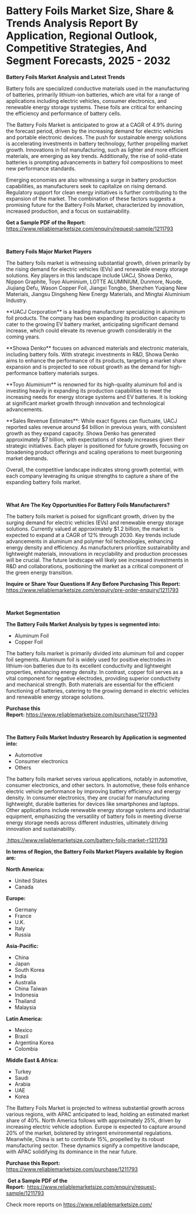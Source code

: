 <p><h1>Battery Foils Market Size, Share & Trends Analysis Report By Application, Regional Outlook, Competitive Strategies, And Segment Forecasts, 2025 - 2032</h1></p><p><strong>Battery Foils Market Analysis and Latest Trends</strong></p>
<p><p>Battery foils are specialized conductive materials used in the manufacturing of batteries, primarily lithium-ion batteries, which are vital for a range of applications including electric vehicles, consumer electronics, and renewable energy storage systems. These foils are critical for enhancing the efficiency and performance of battery cells.</p><p>The Battery Foils Market is anticipated to grow at a CAGR of 4.9% during the forecast period, driven by the increasing demand for electric vehicles and portable electronic devices. The push for sustainable energy solutions is accelerating investments in battery technology, further propelling market growth. Innovations in foil manufacturing, such as lighter and more efficient materials, are emerging as key trends. Additionally, the rise of solid-state batteries is prompting advancements in battery foil compositions to meet new performance standards.</p><p>Emerging economies are also witnessing a surge in battery production capabilities, as manufacturers seek to capitalize on rising demand. Regulatory support for clean energy initiatives is further contributing to the expansion of the market. The combination of these factors suggests a promising future for the Battery Foils Market, characterized by innovation, increased production, and a focus on sustainability.</p></p>
<p><strong>Get a Sample PDF of the Report:&nbsp;</strong> <a href="https://www.reliablemarketsize.com/enquiry/request-sample/1211793?utm_campaign=3555&utm_medium=2&utm_source=Github&utm_content=ia&utm_term=24032025&utm_id=battery-foils">https://www.reliablemarketsize.com/enquiry/request-sample/1211793</a></p>
<p>&nbsp;</p>
<p><strong>Battery Foils Major Market Players</strong></p>
<p><p>The battery foils market is witnessing substantial growth, driven primarily by the rising demand for electric vehicles (EVs) and renewable energy storage solutions. Key players in this landscape include UACJ, Showa Denko, Nippon Graphite, Toyo Aluminium, LOTTE ALUMINIUM, Dunmore, Nuode, Jiujiang Defu, Wason Copper Foil, Jiangxi Tongbo, Shenzhen Yuqiang New Materials, Jiangsu Dingsheng New Energy Materials, and Mingtai Aluminium Industry.</p><p>**UACJ Corporation** is a leading manufacturer specializing in aluminum foil products. The company has been expanding its production capacity to cater to the growing EV battery market, anticipating significant demand increase, which could elevate its revenue growth considerably in the coming years.</p><p>**Showa Denko** focuses on advanced materials and electronic materials, including battery foils. With strategic investments in R&D, Showa Denko aims to enhance the performance of its products, targeting a market share expansion and is projected to see robust growth as the demand for high-performance battery materials surges.</p><p>**Toyo Aluminium** is renowned for its high-quality aluminum foil and is investing heavily in expanding its production capabilities to meet the increasing needs for energy storage systems and EV batteries. It is looking at significant market growth through innovation and technological advancements.</p><p>**Sales Revenue Estimates**: While exact figures can fluctuate, UACJ reported sales revenue around $4 billion in previous years, with consistent growth as they expand capacity. Showa Denko has generated approximately $7 billion, with expectations of steady increases given their strategic initiatives. Each player is positioned for future growth, focusing on broadening product offerings and scaling operations to meet burgeoning market demands. </p><p>Overall, the competitive landscape indicates strong growth potential, with each company leveraging its unique strengths to capture a share of the expanding battery foils market.</p></p>
<p>&nbsp;</p>
<p><strong>What Are The Key Opportunities For Battery Foils Manufacturers?</strong></p>
<p><p>The battery foils market is poised for significant growth, driven by the surging demand for electric vehicles (EVs) and renewable energy storage solutions. Currently valued at approximately $1.2 billion, the market is expected to expand at a CAGR of 12% through 2030. Key trends include advancements in aluminum and polymer foil technologies, enhancing energy density and efficiency. As manufacturers prioritize sustainability and lightweight materials, innovations in recyclability and production processes will be crucial. The future landscape will likely see increased investments in R&D and collaborations, positioning the market as a critical component of the green energy transition.</p></p>
<p><strong>Inquire or Share Your Questions If Any Before Purchasing This Report:</strong> <a href="https://www.reliablemarketsize.com/enquiry/pre-order-enquiry/1211793?utm_campaign=3555&utm_medium=2&utm_source=Github&utm_content=ia&utm_term=24032025&utm_id=battery-foils">https://www.reliablemarketsize.com/enquiry/pre-order-enquiry/1211793</a></p>
<p>&nbsp;</p>
<p><strong>Market Segmentation</strong></p>
<p><strong>The Battery Foils Market Analysis by types is segmented into:</strong></p>
<p><ul><li>Aluminum Foil</li><li>Copper Foil</li></ul></p>
<p><p>The battery foils market is primarily divided into aluminum foil and copper foil segments. Aluminum foil is widely used for positive electrodes in lithium-ion batteries due to its excellent conductivity and lightweight properties, enhancing energy density. In contrast, copper foil serves as a vital component for negative electrodes, providing superior conductivity and mechanical strength. Both materials are essential for the efficient functioning of batteries, catering to the growing demand in electric vehicles and renewable energy storage solutions.</p></p>
<p><strong>Purchase this Report:&nbsp;</strong><a href="https://www.reliablemarketsize.com/purchase/1211793?utm_campaign=3555&utm_medium=2&utm_source=Github&utm_content=ia&utm_term=24032025&utm_id=battery-foils">https://www.reliablemarketsize.com/purchase/1211793</a></p>
<p>&nbsp;</p>
<p><strong>The Battery Foils Market Industry Research by Application is segmented into:</strong></p>
<p><ul><li>Automotive</li><li>Consumer electronics</li><li>Others</li></ul></p>
<p><p>The battery foils market serves various applications, notably in automotive, consumer electronics, and other sectors. In automotive, these foils enhance electric vehicle performance by improving battery efficiency and energy density. In consumer electronics, they are crucial for manufacturing lightweight, durable batteries for devices like smartphones and laptops. Other applications include renewable energy storage systems and industrial equipment, emphasizing the versatility of battery foils in meeting diverse energy storage needs across different industries, ultimately driving innovation and sustainability.</p></p>
<p><a href="https://www.reliablemarketsize.com/battery-foils-market-r1211793?utm_campaign=3555&utm_medium=2&utm_source=Github&utm_content=ia&utm_term=24032025&utm_id=battery-foils">&nbsp;https://www.reliablemarketsize.com/battery-foils-market-r1211793</a></p>
<p><strong>In terms of Region, the Battery Foils Market Players available by Region are:</strong></p>
<p>
    <p> <strong> North America: </strong>
        <ul>
            <li>United States</li>
            <li>Canada</li>
        </ul>
        </p> 
    <p> <strong> Europe: </strong>
        <ul>
            <li>Germany</li>
            <li>France</li>
            <li>U.K.</li>
            <li>Italy</li>
            <li>Russia</li>
        </ul>
        </p> 
    <p> <strong> Asia-Pacific: </strong>
        <ul>
            <li>China</li>
            <li>Japan</li>
            <li>South Korea</li>
            <li>India</li>
            <li>Australia</li>
            <li>China Taiwan</li>
            <li>Indonesia</li>
            <li>Thailand</li>
            <li>Malaysia</li>
        </ul>
        </p> 
    <p> <strong> Latin America: </strong>
        <ul>
            <li>Mexico</li>
            <li>Brazil</li>
            <li>Argentina Korea</li>
            <li>Colombia</li>
        </ul>
        </p> 
    <p> <strong> Middle East & Africa: </strong>
        <ul>
            <li>Turkey</li>
            <li>Saudi</li>
            <li>Arabia</li>
            <li>UAE</li>
            <li>Korea</li>
        </ul>
    </p>
    </p>
<p><p>The Battery Foils Market is projected to witness substantial growth across various regions, with APAC anticipated to lead, holding an estimated market share of 40%. North America follows with approximately 25%, driven by increasing electric vehicle adoption. Europe is expected to capture around 20% of the market, bolstered by stringent environmental regulations. Meanwhile, China is set to contribute 15%, propelled by its robust manufacturing sector. These dynamics signify a competitive landscape, with APAC solidifying its dominance in the near future.</p></p>
<p><strong>Purchase this Report: </strong><a href="https://www.reliablemarketsize.com/purchase/1211793?utm_campaign=3555&utm_medium=2&utm_source=Github&utm_content=ia&utm_term=24032025&utm_id=battery-foils">https://www.reliablemarketsize.com/purchase/1211793</a></p>
<p>&nbsp;<strong>Get a Sample PDF of the Report:&nbsp;&nbsp;</strong><a href="https://www.reliablemarketsize.com/enquiry/request-sample/1211793?utm_campaign=3555&utm_medium=2&utm_source=Github&utm_content=ia&utm_term=24032025&utm_id=battery-foils">https://www.reliablemarketsize.com/enquiry/request-sample/1211793</a></p>
<p><strong></strong></p>
<p>Check more reports on <a href="https://www.reliablemarketsize.com/?utm_campaign=3555&utm_medium=2&utm_source=Github&utm_content=ia&utm_term=24032025&utm_id=battery-foils">https://www.reliablemarketsize.com/</a></p>